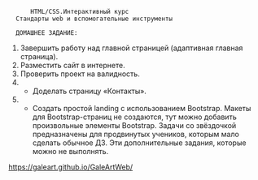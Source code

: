           HTML/CSS.Интерактивный курс
      Стандарты web и вспомогательные инструменты

      ДОМАШНЕЕ ЗАДАНИЕ:
1. Завершить работу над главной страницей (адаптивная главная страница).
2. Разместить сайт в интернете.
3. Проверить проект на валидность.
4. * Доделать страницу «Контакты».
5. * Создать простой landing с использованием Bootstrap. Макеты для Bootstrap-страниц не
  создаются, тут можно добавить произвольные элементы Bootstrap.
Задачи со звёздочкой предназначены для продвинутых учеников, которым мало сделать обычное ДЗ.
Эти дополнительные задания, которые можно не выполнять.

https://galeart.github.io/GaleArtWeb/
